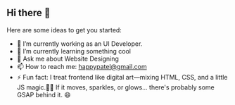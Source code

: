 ## Hi there 👋
<!--
**Happypatel3007/Happypatel3007** is a ✨ _special_ ✨ repository because its `README.md` (this file) appears on your GitHub profile.
-->

Here are some ideas to get you started:

- 🔭 I’m currently working as an UI Developer.
- 🌱 I’m currently learning something cool
- 💬 Ask me about Website Designing
- 📫 How to reach me: happypatel@gmail.com
- ⚡ Fun fact: I treat frontend like digital art—mixing HTML, CSS, and a little JS magic.🎨✨ If it moves, sparkles, or glows… there's probably some GSAP behind it. 😄

